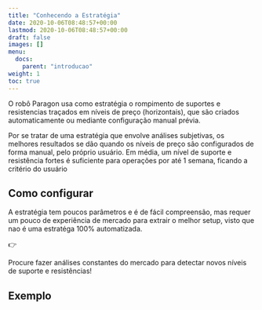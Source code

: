 ```yaml
---
title: "Conhecendo a Estratégia"
date: 2020-10-06T08:48:57+00:00
lastmod: 2020-10-06T08:48:57+00:00
draft: false
images: []
menu:
  docs:
    parent: "introducao"
weight: 1
toc: true
---
```


O robô Paragon usa como estratégia o rompimento de suportes e resistencias traçados em níveis de preço (horizontais), que são criados automaticamente ou mediante configuração manual prévia.

Por se tratar de uma estratégia que envolve análises subjetivas, os melhores resultados se dão quando os níveis de preço são configurados de forma manual, pelo próprio usuário. Em média, um nível de suporte e resistência fortes é suficiente para operações por até 1 semana, ficando a critério do usuário 

## Como configurar

A estratégia tem poucos parâmetros e é de fácil compreensão, mas requer um pouco de experiência de mercado para extrair o melhor setup, visto que nao é uma estratéga 100% automatizada.

<div class="alert alert-warning d-flex" role="alert">
    <div class="flex-shrink-1 alert-icon">👉</div>
    <p>Procure fazer análises constantes do mercado para detectar novos níveis de suporte e resistências!</p>
</div>

## Exemplo 